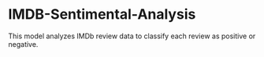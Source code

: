 # IMDB-Sentimental-Analysis
This model analyzes IMDb review data to classify each review as positive or negative.
